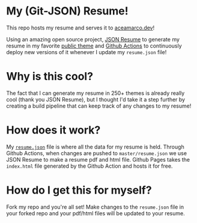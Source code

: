 # My (Git-JSON) Resume!

This repo hosts my resume and serves it to [aceamarco.dev](https://www.aceamarco.dev)!

Using an amazing open source project, [JSON Resume](https://jsonresume.org/) to 
generate my resume in my favorite [public theme](https://www.npmjs.com/package/jsonresume-theme-macchiato-ibic) 
and [Github Actions](https://docs.github.com/en/actions) to continuously deploy new versions of it whenever I update my `resume.json` file!

# Why is this cool?

The fact that I can generate my resume in 250+ themes is already really cool (thank you JSON Resume), but I thought I'd take it a step further by creating a build pipeline that can keep track of any changes to my resume!

# How does it work?

My [`resume.json`](resume.json) file is where all the data for my resume is held. Through Github Actions, when changes are pushed to `master/resume.json` we use JSON Resume to make a resume pdf and html file. Github Pages takes the `index.html` file generated by the Github Action and hosts it for free.

# How do I get this for myself?

Fork my repo and you're all set! Make changes to the `resume.json` file in your forked repo and your pdf/html files will be updated to your resume.

